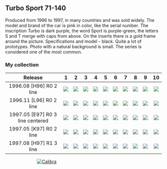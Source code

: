 ## Turbo Sport 71-140

Produced from 1996 to 1997, in many countries and was sold widely. The model and brand of the car is pink in color, like
the serial number. The inscription Turbo is dark purple, the word Sport is purple-green, the letters S and T merge with
caps from above. On the inserts there is a gold frame around the picture. Specifications and model - black. Quite a lot
of prototypes. Photo with a natural background is small. The series is considered one of the most common.

### My collection

|             Release              |                                                             1                                                              |                                                             2                                                              |                                                                    3                                                                     |                                                             4                                                              |                                                             5                                                              |                                                             6                                                              |                                                                    7                                                                     |                                                             8                                                              |                                                             9                                                              |                                                             10                                                             |
|:--------------------------------:|:--------------------------------------------------------------------------------------------------------------------------:|:--------------------------------------------------------------------------------------------------------------------------:|:----------------------------------------------------------------------------------------------------------------------------------------:|:--------------------------------------------------------------------------------------------------------------------------:|:--------------------------------------------------------------------------------------------------------------------------:|:--------------------------------------------------------------------------------------------------------------------------:|:----------------------------------------------------------------------------------------------------------------------------------------:|:--------------------------------------------------------------------------------------------------------------------------:|:--------------------------------------------------------------------------------------------------------------------------:|:--------------------------------------------------------------------------------------------------------------------------:|
|     1996.08 [H96] R0 2 line      |   [<img src='thumbnails/outer/1996_08{H_96}[10]R0_2_line/1.5.png'>](thumbnails/outer/1996_08{H_96}[10]R0_2_line/1.5.png)   |   [<img src='thumbnails/outer/1996_08{H_96}[10]R0_2_line/2.5.png'>](thumbnails/outer/1996_08{H_96}[10]R0_2_line/2.5.png)   |          [<img src='thumbnails/outer/1996_08{H_96}[10]R0_2_line/3.5.png'>](thumbnails/outer/1996_08{H_96}[10]R0_2_line/3.5.png)          |   [<img src='thumbnails/outer/1996_08{H_96}[10]R0_2_line/4.5.png'>](thumbnails/outer/1996_08{H_96}[10]R0_2_line/4.5.png)   |   [<img src='thumbnails/outer/1996_08{H_96}[10]R0_2_line/5.5.png'>](thumbnails/outer/1996_08{H_96}[10]R0_2_line/5.5.png)   |   [<img src='thumbnails/outer/1996_08{H_96}[10]R0_2_line/6.5.png'>](thumbnails/outer/1996_08{H_96}[10]R0_2_line/6.5.png)   |          [<img src='thumbnails/outer/1996_08{H_96}[10]R0_2_line/7.5.png'>](thumbnails/outer/1996_08{H_96}[10]R0_2_line/7.5.png)          |   [<img src='thumbnails/outer/1996_08{H_96}[10]R0_2_line/8.5.png'>](thumbnails/outer/1996_08{H_96}[10]R0_2_line/8.5.png)   |   [<img src='thumbnails/outer/1996_08{H_96}[10]R0_2_line/9.5.png'>](thumbnails/outer/1996_08{H_96}[10]R0_2_line/9.5.png)   |  [<img src='thumbnails/outer/1996_08{H_96}[10]R0_2_line/10.5.png'>](thumbnails/outer/1996_08{H_96}[10]R0_2_line/10.5.png)  |
|     1996.11 [L96] R0 2 line      | [<img src='/collection/gum_wrappers/kent/turbo//missed_outer.png'>](/collection/gum_wrappers/kent/turbo//missed_outer.png) |   [<img src='thumbnails/outer/1996_11{L_96}[10]R0_2_line/2.5.png'>](thumbnails/outer/1996_11{L_96}[10]R0_2_line/2.5.png)   |          [<img src='thumbnails/outer/1996_11{L_96}[10]R0_2_line/3.5.png'>](thumbnails/outer/1996_11{L_96}[10]R0_2_line/3.5.png)          | [<img src='/collection/gum_wrappers/kent/turbo//missed_outer.png'>](/collection/gum_wrappers/kent/turbo//missed_outer.png) | [<img src='/collection/gum_wrappers/kent/turbo//missed_outer.png'>](/collection/gum_wrappers/kent/turbo//missed_outer.png) | [<img src='/collection/gum_wrappers/kent/turbo//missed_outer.png'>](/collection/gum_wrappers/kent/turbo//missed_outer.png) |        [<img src='/collection/gum_wrappers/kent/turbo//missed_outer.png'>](/collection/gum_wrappers/kent/turbo//missed_outer.png)        |   [<img src='thumbnails/outer/1996_11{L_96}[10]R0_2_line/8.5.png'>](thumbnails/outer/1996_11{L_96}[10]R0_2_line/8.5.png)   | [<img src='/collection/gum_wrappers/kent/turbo//missed_outer.png'>](/collection/gum_wrappers/kent/turbo//missed_outer.png) | [<img src='/collection/gum_wrappers/kent/turbo//missed_outer.png'>](/collection/gum_wrappers/kent/turbo//missed_outer.png) |
| 1997.05 [E97] R0 3 line centered | [<img src='/collection/gum_wrappers/kent/turbo//missed_outer.png'>](/collection/gum_wrappers/kent/turbo//missed_outer.png) | [<img src='/collection/gum_wrappers/kent/turbo//missed_outer.png'>](/collection/gum_wrappers/kent/turbo//missed_outer.png) | [<img src='thumbnails/outer/1997_05{E_97}[10]R0_3_line_centered/3.5.png'>](thumbnails/outer/1997_05{E_97}[10]R0_3_line_centered/3.5.png) | [<img src='/collection/gum_wrappers/kent/turbo//missed_outer.png'>](/collection/gum_wrappers/kent/turbo//missed_outer.png) | [<img src='/collection/gum_wrappers/kent/turbo//missed_outer.png'>](/collection/gum_wrappers/kent/turbo//missed_outer.png) | [<img src='/collection/gum_wrappers/kent/turbo//missed_outer.png'>](/collection/gum_wrappers/kent/turbo//missed_outer.png) | [<img src='thumbnails/outer/1997_05{E_97}[10]R0_3_line_centered/7.5.png'>](thumbnails/outer/1997_05{E_97}[10]R0_3_line_centered/7.5.png) | [<img src='/collection/gum_wrappers/kent/turbo//missed_outer.png'>](/collection/gum_wrappers/kent/turbo//missed_outer.png) | [<img src='/collection/gum_wrappers/kent/turbo//missed_outer.png'>](/collection/gum_wrappers/kent/turbo//missed_outer.png) | [<img src='/collection/gum_wrappers/kent/turbo//missed_outer.png'>](/collection/gum_wrappers/kent/turbo//missed_outer.png) |
|     1997.05 [K97] R0 2 line      |  [<img src='thumbnails/outer/1997_05{_K_97}[10]R0_2_line/1.5.png'>](thumbnails/outer/1997_05{_K_97}[10]R0_2_line/1.5.png)  | [<img src='/collection/gum_wrappers/kent/turbo//missed_outer.png'>](/collection/gum_wrappers/kent/turbo//missed_outer.png) |        [<img src='/collection/gum_wrappers/kent/turbo//missed_outer.png'>](/collection/gum_wrappers/kent/turbo//missed_outer.png)        |  [<img src='thumbnails/outer/1997_05{_K_97}[10]R0_2_line/4.5.png'>](thumbnails/outer/1997_05{_K_97}[10]R0_2_line/4.5.png)  |  [<img src='thumbnails/outer/1997_05{_K_97}[10]R0_2_line/5.5.png'>](thumbnails/outer/1997_05{_K_97}[10]R0_2_line/5.5.png)  |  [<img src='thumbnails/outer/1997_05{_K_97}[10]R0_2_line/6.5.png'>](thumbnails/outer/1997_05{_K_97}[10]R0_2_line/6.5.png)  |         [<img src='thumbnails/outer/1997_05{_K_97}[10]R0_2_line/7.5.png'>](thumbnails/outer/1997_05{_K_97}[10]R0_2_line/7.5.png)         | [<img src='/collection/gum_wrappers/kent/turbo//missed_outer.png'>](/collection/gum_wrappers/kent/turbo//missed_outer.png) |  [<img src='thumbnails/outer/1997_05{_K_97}[10]R0_2_line/9.5.png'>](thumbnails/outer/1997_05{_K_97}[10]R0_2_line/9.5.png)  | [<img src='thumbnails/outer/1997_05{_K_97}[10]R0_2_line/10.5.png'>](thumbnails/outer/1997_05{_K_97}[10]R0_2_line/10.5.png) |
|     1997.08 [H97] R1 3 line      | [<img src='/collection/gum_wrappers/kent/turbo//missed_outer.png'>](/collection/gum_wrappers/kent/turbo//missed_outer.png) | [<img src='/collection/gum_wrappers/kent/turbo//missed_outer.png'>](/collection/gum_wrappers/kent/turbo//missed_outer.png) |        [<img src='/collection/gum_wrappers/kent/turbo//missed_outer.png'>](/collection/gum_wrappers/kent/turbo//missed_outer.png)        | [<img src='/collection/gum_wrappers/kent/turbo//missed_outer.png'>](/collection/gum_wrappers/kent/turbo//missed_outer.png) | [<img src='/collection/gum_wrappers/kent/turbo//missed_outer.png'>](/collection/gum_wrappers/kent/turbo//missed_outer.png) | [<img src='/collection/gum_wrappers/kent/turbo//missed_outer.png'>](/collection/gum_wrappers/kent/turbo//missed_outer.png) |        [<img src='/collection/gum_wrappers/kent/turbo//missed_outer.png'>](/collection/gum_wrappers/kent/turbo//missed_outer.png)        |   [<img src='thumbnails/outer/1997_08{H_97}[10]R1_3_line/8.5.png'>](thumbnails/outer/1997_08{H_97}[10]R1_3_line/8.5.png)   | [<img src='/collection/gum_wrappers/kent/turbo//missed_outer.png'>](/collection/gum_wrappers/kent/turbo//missed_outer.png) |  [<img src='thumbnails/outer/1997_08{H_97}[10]R1_3_line/10.5.png'>](thumbnails/outer/1997_08{H_97}[10]R1_3_line/10.5.png)  |

<span style="display: inline-block;">
	<a href='thumbnails/inner/71.5.png' title=''><img src='thumbnails/inner/71.5.png' alt=''></a>
</span>
<span style="display: inline-block;">
	<a href='thumbnails/inner/72.5.png' title=''><img src='thumbnails/inner/72.5.png' alt=''></a>
</span>
<span style="display: inline-block;">
	<a href='thumbnails/inner/73.5.png' title=''><img src='thumbnails/inner/73.5.png' alt=''></a>
</span>
<span style="display: inline-block;">
	<a href='thumbnails/inner/74.4.png' title=''><img src='thumbnails/inner/74.4.png' alt=''></a>
</span>
<span style="display: inline-block;">
	<a href='thumbnails/inner/75.5.png' title=''><img src='thumbnails/inner/75.5.png' alt=''></a>
</span>
<span style="display: inline-block;">
	<a href='thumbnails/inner/76.5.png' title=''><img src='thumbnails/inner/76.5.png' alt=''></a>
</span>
<span style="display: inline-block;">
	<a href='thumbnails/inner/77.5.png' title=''><img src='thumbnails/inner/77.5.png' alt=''></a>
</span>
<span style="display: inline-block;">
	<a href='thumbnails/inner/78.5.png' title=''><img src='thumbnails/inner/78.5.png' alt=''></a>
</span>
<span style="display: inline-block;">
	<a href='thumbnails/inner/79.5.png' title=''><img src='thumbnails/inner/79.5.png' alt=''></a>
</span>
<span style="display: inline-block;">
	<a href='thumbnails/inner/80.5.png' title=''><img src='thumbnails/inner/80.5.png' alt=''></a>
</span>
<span style="display: inline-block;">
	<a href='thumbnails/inner/81.5.png' title=''><img src='thumbnails/inner/81.5.png' alt=''></a>
</span>
<span style="display: inline-block;">
	<a href='thumbnails/inner/82.5.png' title=''><img src='thumbnails/inner/82.5.png' alt=''></a>
</span>
<span style="display: inline-block;">
	<a href='thumbnails/inner/83.5.png' title=''><img src='thumbnails/inner/83.5.png' alt=''></a>
</span>
<span style="display: inline-block;">
	<a href='thumbnails/inner/84.4.png' title=''><img src='thumbnails/inner/84.4.png' alt=''></a>
</span>
<span style="display: inline-block;">
	<a href='thumbnails/inner/85.5.png' title=''><img src='thumbnails/inner/85.5.png' alt=''></a>
</span>
<span style="display: inline-block;">
	<a href='thumbnails/inner/86.5.png' title=''><img src='thumbnails/inner/86.5.png' alt=''></a>
</span>
<span style="display: inline-block;">
	<a href='thumbnails/inner/87.5.png' title=''><img src='thumbnails/inner/87.5.png' alt=''></a>
</span>
<span style="display: inline-block;">
	<a href='thumbnails/inner/88.5.png' title=''><img src='thumbnails/inner/88.5.png' alt=''></a>
</span>
<span style="display: inline-block;">
	<a href='thumbnails/inner/89.5.png' title=''><img src='thumbnails/inner/89.5.png' alt=''></a>
</span>
<span style="display: inline-block;">
	<a href='thumbnails/inner/90.5.png' title=''><img src='thumbnails/inner/90.5.png' alt=''></a>
</span>
<span style="display: inline-block;">
	<a href='thumbnails/inner/91.5.png' title=''><img src='thumbnails/inner/91.5.png' alt=''></a>
</span>
<span style="display: inline-block;">
	<a href='thumbnails/inner/92.4.png' title=''><img src='thumbnails/inner/92.4.png' alt=''></a>
</span>
<span style="display: inline-block;">
	<a href='thumbnails/inner/93.5.png' title=''><img src='thumbnails/inner/93.5.png' alt=''></a>
</span>
<span style="display: inline-block;">
	<a href='thumbnails/inner/94.5.png' title=''><img src='thumbnails/inner/94.5.png' alt=''></a>
</span>
<span style="display: inline-block;">
	<a href='thumbnails/inner/95.4.png' title=''><img src='thumbnails/inner/95.4.png' alt=''></a>
</span>
<span style="display: inline-block;">
	<a href='thumbnails/inner/96.5.png' title=''><img src='thumbnails/inner/96.5.png' alt=''></a>
	<a href='thumbnails/inner/96.calibra.4.png' title='Calibra'><img src='thumbnails/inner/96.calibra.4.png' alt='Calibra'></a>
</span>
<span style="display: inline-block;">
	<a href='thumbnails/inner/97.5.png' title=''><img src='thumbnails/inner/97.5.png' alt=''></a>
</span>
<span style="display: inline-block;">
	<a href='thumbnails/inner/98.5.png' title=''><img src='thumbnails/inner/98.5.png' alt=''></a>
</span>
<span style="display: inline-block;">
	<a href='thumbnails/inner/99.5.png' title=''><img src='thumbnails/inner/99.5.png' alt=''></a>
</span>
<span style="display: inline-block;">
	<a href='thumbnails/inner/100.4.png' title=''><img src='thumbnails/inner/100.4.png' alt=''></a>
</span>
<span style="display: inline-block;">
	<a href='thumbnails/inner/101.5.png' title=''><img src='thumbnails/inner/101.5.png' alt=''></a>
</span>
<span style="display: inline-block;">
	<a href='thumbnails/inner/102.5.png' title=''><img src='thumbnails/inner/102.5.png' alt=''></a>
</span>
<span style="display: inline-block;">
	<a href='thumbnails/inner/103.5.png' title=''><img src='thumbnails/inner/103.5.png' alt=''></a>
</span>
<span style="display: inline-block;">
	<a href='thumbnails/inner/104.4.png' title=''><img src='thumbnails/inner/104.4.png' alt=''></a>
</span>
<span style="display: inline-block;">
	<a href='thumbnails/inner/105.4.png' title=''><img src='thumbnails/inner/105.4.png' alt=''></a>
</span>
<span style="display: inline-block;">
	<a href='thumbnails/inner/106.5.png' title=''><img src='thumbnails/inner/106.5.png' alt=''></a>
</span>
<span style="display: inline-block;">
	<a href='thumbnails/inner/107.5.png' title=''><img src='thumbnails/inner/107.5.png' alt=''></a>
</span>
<span style="display: inline-block;">
	<a href='thumbnails/inner/108.5.png' title=''><img src='thumbnails/inner/108.5.png' alt=''></a>
</span>
<span style="display: inline-block;">
	<a href='thumbnails/inner/109.4.png' title=''><img src='thumbnails/inner/109.4.png' alt=''></a>
</span>
<span style="display: inline-block;">
	<a href='thumbnails/inner/110.4.png' title=''><img src='thumbnails/inner/110.4.png' alt=''></a>
</span>
<span style="display: inline-block;">
	<a href='thumbnails/inner/111.5.png' title=''><img src='thumbnails/inner/111.5.png' alt=''></a>
</span>
<span style="display: inline-block;">
	<a href='thumbnails/inner/112.5.png' title=''><img src='thumbnails/inner/112.5.png' alt=''></a>
</span>
<span style="display: inline-block;">
	<a href='thumbnails/inner/113.5.png' title=''><img src='thumbnails/inner/113.5.png' alt=''></a>
</span>
<span style="display: inline-block;">
	<a href='thumbnails/inner/114.5.png' title=''><img src='thumbnails/inner/114.5.png' alt=''></a>
</span>
<span style="display: inline-block;">
	<a href='thumbnails/inner/115.5.png' title=''><img src='thumbnails/inner/115.5.png' alt=''></a>
</span>
<span style="display: inline-block;">
	<a href='thumbnails/inner/116.5.png' title=''><img src='thumbnails/inner/116.5.png' alt=''></a>
</span>
<span style="display: inline-block;">
	<a href='thumbnails/inner/117.4.png' title=''><img src='thumbnails/inner/117.4.png' alt=''></a>
</span>
<span style="display: inline-block;">
	<a href='thumbnails/inner/118.5.png' title=''><img src='thumbnails/inner/118.5.png' alt=''></a>
</span>
<span style="display: inline-block;">
	<a href='thumbnails/inner/119.5.png' title=''><img src='thumbnails/inner/119.5.png' alt=''></a>
</span>
<span style="display: inline-block;">
	<a href='thumbnails/inner/120.5.png' title=''><img src='thumbnails/inner/120.5.png' alt=''></a>
</span>
<span style="display: inline-block;">
	<a href='thumbnails/inner/121.5.png' title=''><img src='thumbnails/inner/121.5.png' alt=''></a>
</span>
<span style="display: inline-block;">
	<a href='thumbnails/inner/122.5.png' title=''><img src='thumbnails/inner/122.5.png' alt=''></a>
</span>
<span style="display: inline-block;">
	<a href='thumbnails/inner/123.5.png' title=''><img src='thumbnails/inner/123.5.png' alt=''></a>
</span>
<span style="display: inline-block;">
	<a href='thumbnails/inner/124.5.png' title=''><img src='thumbnails/inner/124.5.png' alt=''></a>
</span>
<span style="display: inline-block;">
	<a href='thumbnails/inner/125.5.png' title=''><img src='thumbnails/inner/125.5.png' alt=''></a>
</span>
<span style="display: inline-block;">
	<a href='thumbnails/inner/126.5.png' title=''><img src='thumbnails/inner/126.5.png' alt=''></a>
</span>
<span style="display: inline-block;">
	<a href='thumbnails/inner/127.5.png' title=''><img src='thumbnails/inner/127.5.png' alt=''></a>
</span>
<span style="display: inline-block;">
	<a href='thumbnails/inner/128.5.png' title=''><img src='thumbnails/inner/128.5.png' alt=''></a>
</span>
<span style="display: inline-block;">
	<a href='thumbnails/inner/129.5.png' title=''><img src='thumbnails/inner/129.5.png' alt=''></a>
</span>
<span style="display: inline-block;">
	<a href='thumbnails/inner/130.4.png' title=''><img src='thumbnails/inner/130.4.png' alt=''></a>
</span>
<span style="display: inline-block;">
	<a href='thumbnails/inner/131.5.png' title=''><img src='thumbnails/inner/131.5.png' alt=''></a>
</span>
<span style="display: inline-block;">
	<a href='thumbnails/inner/132.5.png' title=''><img src='thumbnails/inner/132.5.png' alt=''></a>
</span>
<span style="display: inline-block;">
	<a href='thumbnails/inner/133.4.png' title=''><img src='thumbnails/inner/133.4.png' alt=''></a>
</span>
<span style="display: inline-block;">
	<a href='thumbnails/inner/134.4.png' title=''><img src='thumbnails/inner/134.4.png' alt=''></a>
</span>
<span style="display: inline-block;">
	<a href='thumbnails/inner/135.4.png' title=''><img src='thumbnails/inner/135.4.png' alt=''></a>
</span>
<span style="display: inline-block;">
	<a href='thumbnails/inner/136.5.png' title=''><img src='thumbnails/inner/136.5.png' alt=''></a>
</span>
<span style="display: inline-block;">
	<a href='thumbnails/inner/137.5.png' title=''><img src='thumbnails/inner/137.5.png' alt=''></a>
</span>
<span style="display: inline-block;">
	<a href='thumbnails/inner/138.5.png' title=''><img src='thumbnails/inner/138.5.png' alt=''></a>
</span>
<span style="display: inline-block;">
	<a href='thumbnails/inner/139.5.png' title=''><img src='thumbnails/inner/139.5.png' alt=''></a>
</span>
<span style="display: inline-block;">
	<a href='thumbnails/inner/140.5.png' title=''><img src='thumbnails/inner/140.5.png' alt=''></a>
</span>

